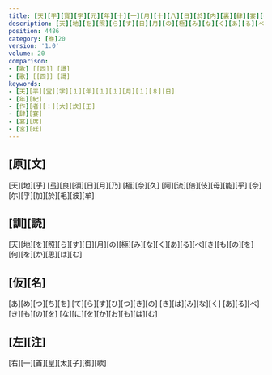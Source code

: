 ```yaml
---
title: [天][平][寶][字][元][年][十][一][月][十][八][日][於][内][裏][肆][宴][歌][二][首]
description: [天][地][を][照][ら][す][日][月][の][極][み][な][く][あ][る][べ][き][も][の][を][何][を][か][思][は][む]
position: 4486
category: [巻]20
version: '1.0'
volume: 20
comparison:
- [歌] [[西]] [謌]
- [歌] [[西]] [謌]
keywords:
- [天][平][宝][字][１][年][１][１][月][１][８][日]
- [年][紀]
- [作][者][：][大][炊][王]
- [肆][宴]
- [宴][席]
- [宮][廷]
---
```


## [原][文]

[天][地][乎] [弖][良][須][日][月][乃] [極][奈][久] [阿][流][倍][伎][母][能][乎] [奈][尓][乎][加][於][毛][波][牟]

## [訓][読]

[天][地][を][照][ら][す][日][月][の][極][み][な][く][あ][る][べ][き][も][の][を][何][を][か][思][は][む]

## [仮][名]

[あ][め][つ][ち][を] [て][ら][す][ひ][つ][き][の] [き][は][み][な][く] [あ][る][べ][き][も][の][を] [な][に][を][か][お][も][は][む]

## [左][注]

[右][一][首][皇][太][子][御][歌]

